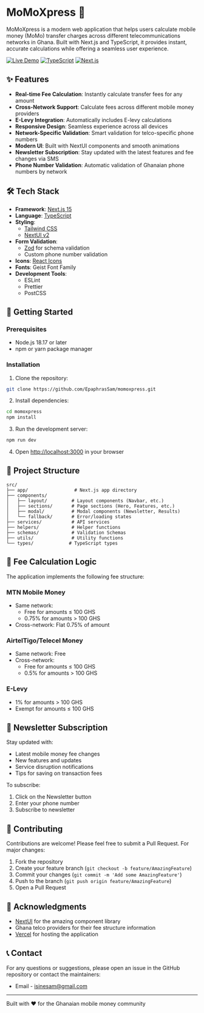 # MoMoXpress 💸

MoMoXpress is a modern web application that helps users calculate mobile money (MoMo) transfer charges across different telecommunications networks in Ghana. Built with Next.js and TypeScript, it provides instant, accurate calculations while offering a seamless user experience.

[![Live Demo](https://img.shields.io/badge/Live-Demo-brightgreen.svg)](https://momoxpress.vercel.app)
[![TypeScript](https://img.shields.io/badge/TypeScript-5.0-blue)](https://www.typescriptlang.org/)
[![Next.js](https://img.shields.io/badge/Next.js-15.0-black)](https://nextjs.org/)

## ✨ Features

- **Real-time Fee Calculation**: Instantly calculate transfer fees for any amount
- **Cross-Network Support**: Calculate fees across different mobile money providers
- **E-Levy Integration**: Automatically includes E-levy calculations
- **Responsive Design**: Seamless experience across all devices
- **Network-Specific Validation**: Smart validation for telco-specific phone numbers
- **Modern UI**: Built with NextUI components and smooth animations
- **Newsletter Subscription**: Stay updated with the latest features and fee changes via SMS
- **Phone Number Validation**: Automatic validation of Ghanaian phone numbers by network

## 🛠️ Tech Stack

- **Framework**: [Next.js 15](https://nextjs.org/)
- **Language**: [TypeScript](https://www.typescriptlang.org/)
- **Styling**:
  - [Tailwind CSS](https://tailwindcss.com/)
  - [NextUI v2](https://nextui.org/)
- **Form Validation**:
  - [Zod](https://zod.dev/) for schema validation
  - Custom phone number validation
- **Icons**: [React Icons](https://react-icons.github.io/react-icons/)
- **Fonts**: Geist Font Family
- **Development Tools**:
  - ESLint
  - Prettier
  - PostCSS

## 🚀 Getting Started

### Prerequisites

- Node.js 18.17 or later
- npm or yarn package manager

### Installation

1. Clone the repository:

```bash
git clone https://github.com/EpaphrasSam/momoxpress.git
```

2. Install dependencies:

```bash
cd momoxpress
npm install
```

3. Run the development server:

```bash
npm run dev
```

4. Open [http://localhost:3000](http://localhost:3000) in your browser

## 📱 Project Structure

```
src/
├── app/                 # Next.js app directory
├── components/
│   ├── layout/         # Layout components (Navbar, etc.)
│   ├── sections/       # Page sections (Hero, Features, etc.)
│   ├── modal/          # Modal components (Newsletter, Results)
│   └── fallback/       # Error/loading states
├── services/           # API services
├── helpers/            # Helper functions
├── schemas/            # Validation Schemas
├── utils/              # Utility functions
└── types/             # TypeScript types
```

## 🧮 Fee Calculation Logic

The application implements the following fee structure:

### MTN Mobile Money

- Same network:
  - Free for amounts ≤ 100 GHS
  - 0.75% for amounts > 100 GHS
- Cross-network: Flat 0.75% of amount

### AirtelTigo/Telecel Money

- Same network: Free
- Cross-network:
  - Free for amounts ≤ 100 GHS
  - 0.5% for amounts > 100 GHS

### E-Levy

- 1% for amounts > 100 GHS
- Exempt for amounts ≤ 100 GHS

## 📨 Newsletter Subscription

Stay updated with:

- Latest mobile money fee changes
- New features and updates
- Service disruption notifications
- Tips for saving on transaction fees

To subscribe:

1. Click on the Newsletter button
2. Enter your phone number
3. Subscribe to newsletter

## 🤝 Contributing

Contributions are welcome! Please feel free to submit a Pull Request. For major changes:

1. Fork the repository
2. Create your feature branch (`git checkout -b feature/AmazingFeature`)
3. Commit your changes (`git commit -m 'Add some AmazingFeature'`)
4. Push to the branch (`git push origin feature/AmazingFeature`)
5. Open a Pull Request

## 👏 Acknowledgments

- [NextUI](https://nextui.org/) for the amazing component library
- Ghana telco providers for their fee structure information
- [Vercel](https://vercel.com) for hosting the application

## 📞 Contact

For any questions or suggestions, please open an issue in the GitHub repository or contact the maintainers:

- Email - isinesam@gmail.com

---

Built with ❤️ for the Ghanaian mobile money community
